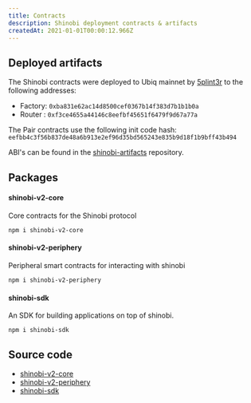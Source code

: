 ```yaml
---
title: Contracts
description: Shinobi deployment contracts & artifacts
createdAt: 2021-01-01T00:00:12.966Z
---
```


## Deployed artifacts

The Shinobi contracts were deployed to Ubiq mainnet by [5plint3r](https://github.com/5plint3r) to the following addresses:

* Factory: `0xba831e62ac14d8500cef0367b14f383d7b1b1b0a`
* Router : `0xf3ce4655a44146c8eefbf45651f6479f9d67a77a`

The Pair contracts use the following init code hash: `eefbb4c3f56b837de48a6b913e2ef96d35bd565243e835b9d18f1b9bff43b494`

ABI's can be found in the [shinobi-artifacts](https://github.com/5plint3r/shinobi-artifacts) repository.

## Packages

#### shinobi-v2-core
Core contracts for the Shinobi protocol

```
npm i shinobi-v2-core
```

#### shinobi-v2-periphery
Peripheral smart contracts for interacting with shinobi

```
npm i shinobi-v2-periphery
```

#### shinobi-sdk
An SDK for building applications on top of shinobi.

```
npm i shinobi-sdk
```
## Source code

* [shinobi-v2-core](https://github.com/5plint3r/shinobi-v2-core)
* [shinobi-v2-periphery](https://github.com/5plint3r/shinobi-v2-periphery)
* [shinobi-sdk](https://github.com/5plint3r/shinobi-sdk)
